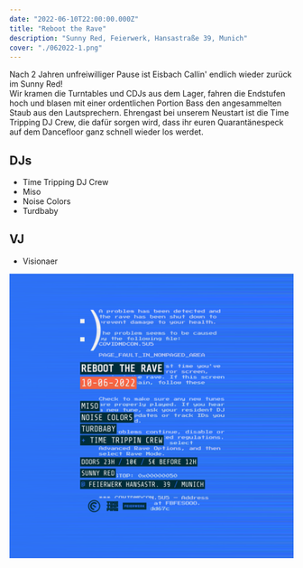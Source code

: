 ```yaml
---
date: "2022-06-10T22:00:00.000Z"
title: "Reboot the Rave"
description: "Sunny Red, Feierwerk, Hansastraße 39, Munich"
cover: "./062022-1.png"
---
```


Nach 2 Jahren unfreiwilliger Pause ist Eisbach Callin' endlich wieder zurück im Sunny Red!  
Wir kramen die Turntables und CDJs aus dem Lager, fahren die Endstufen hoch und blasen mit einer ordentlichen Portion Bass den angesammelten Staub aus den Lautsprechern. Ehrengast bei unserem Neustart ist die Time Tripping DJ Crew, die dafür sorgen wird, dass ihr euren Quarantänespeck auf dem Dancefloor ganz schnell wieder los werdet.

## DJs

- Time Tripping DJ Crew
- Miso
- Noise Colors
- Turdbaby

## VJ

- Visionaer

![Back Flyer](./062022-1.png)